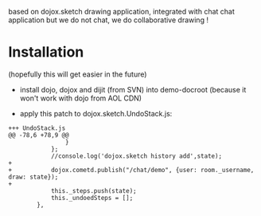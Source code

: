 based on dojox.sketch drawing application, integrated with chat chat application but we do not chat, we do collaborative drawing !

# Installation #
(hopefully this will get easier in the future)
  * install dojo, dojox and dijit (from SVN) into demo-docroot (because it won't work with dojo from AOL CDN)

  * apply this patch to dojox.sketch.UndoStack.js:
```
+++ UndoStack.js
@@ -78,6 +78,9 @@
 				}
 			};
 			//console.log('dojox.sketch history add',state);
+			
+			dojox.cometd.publish("/chat/demo", {user: room._username, draw: state});
+			
 			this._steps.push(state);
 			this._undoedSteps = [];
 		},
```
